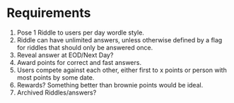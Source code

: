 # Requirements 

1. Pose 1 Riddle to users per day wordle style. 
2. Riddle can have unlimited answers, unless otherwise defined by a flag for riddles that should only be answered once. 
3. Reveal answer at EOD/Next Day? 
4. Award points for correct and fast answers.
5. Users compete against each other, either first to x points or person with most points by some date. 
6. Rewards? Something better than brownie points would be ideal. 
7. Archived Riddles/answers? 